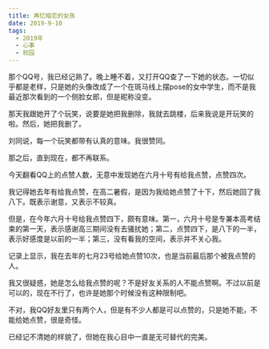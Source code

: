 ```yaml
---
title: 再忆暗恋的女孩
date: 2019-9-10
tags:
  - 2019年
  - 心事
  - 校园
---
```


那个QQ号，我已经记熟了。晚上睡不着，又打开QQ查了一下她的状态。一切似乎都是老样，只是她的头像改成了一个在斑马线上摆pose的女中学生，而不是我最近那次看到的一个侧脸女郎，但是昵称没变。

那天我跟她开了个玩笑，说要是她把我删除，我就去跳楼，后来我说是开玩笑的啦。然后，她把我删了。

刘同说，每一个玩笑都带有认真的意味。我很赞同。

那之后，直到现在，都不再联系。

今天翻看QQ上的点赞人数，无意中发现她在六月十号有给我点赞，点赞四次。

我记得她去年有给我点赞，在高二暑假，是因为我给她点赞了十下，然后她回了我八下。既表示谢意，又表示不较真。

但是，在今年六月十号给我点赞四下，颇有意味。第一，六月十号是专兼本高考结束的第一天，表示感谢高三期间没有去骚扰她；第二，点赞四下，是八下的一半，表示好感度是以前的一半；第三，没有看我的空间，表示并不关心我。

记录上显示，我在去年的七月23号给她点赞10次，也是当前最后那个被我点赞的人。

我又很疑惑，她是怎么给我点赞的呢？不是好友关系的人不能点赞啊。不过以前是可以的，现在不行了，也许是她那个时候没有这种限制吧。

不对，我QQ好友里只有两个人，但是有不少人都是可以点赞的，只是她不能，不能给她点赞，很是奇怪。

已经记不清她的样貌了，但她在我心目中一直是无可替代的完美。
